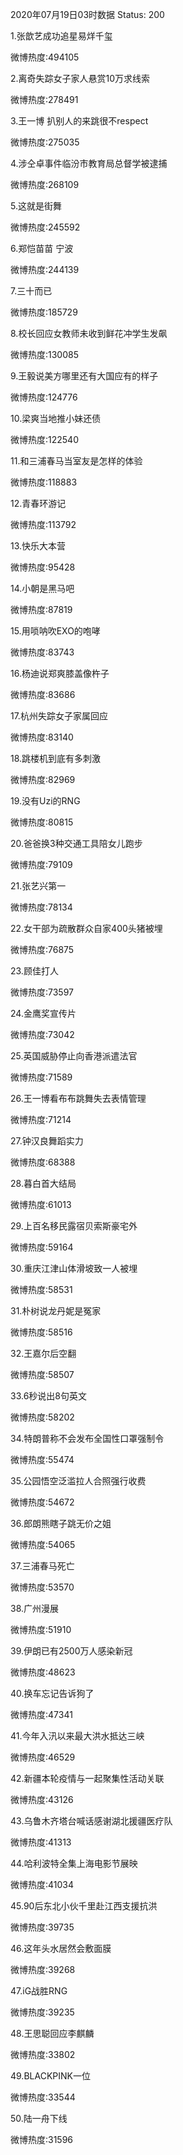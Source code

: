 2020年07月19日03时数据
Status: 200

1.张歆艺成功追星易烊千玺

微博热度:494105

2.离奇失踪女子家人悬赏10万求线索

微博热度:278491

3.王一博 扒别人的来跳很不respect

微博热度:275035

4.涉仝卓事件临汾市教育局总督学被逮捕

微博热度:268109

5.这就是街舞

微博热度:245592

6.郑恺苗苗 宁波

微博热度:244139

7.三十而已

微博热度:185729

8.校长回应女教师未收到鲜花冲学生发飙

微博热度:130085

9.王毅说美方哪里还有大国应有的样子

微博热度:124776

10.梁爽当地推小妹还债

微博热度:122540

11.和三浦春马当室友是怎样的体验

微博热度:118883

12.青春环游记

微博热度:113792

13.快乐大本营

微博热度:95428

14.小朝是黑马吧

微博热度:87819

15.用唢呐吹EXO的咆哮

微博热度:83743

16.杨迪说郑爽膝盖像杵子

微博热度:83686

17.杭州失踪女子家属回应

微博热度:83140

18.跳楼机到底有多刺激

微博热度:82969

19.没有Uzi的RNG

微博热度:80815

20.爸爸换3种交通工具陪女儿跑步

微博热度:79109

21.张艺兴第一

微博热度:78134

22.女干部为疏散群众自家400头猪被埋

微博热度:76875

23.顾佳打人

微博热度:73597

24.金鹰奖宣传片

微博热度:73042

25.英国威胁停止向香港派遣法官

微博热度:71589

26.王一博看布布跳舞失去表情管理

微博热度:71214

27.钟汉良舞蹈实力

微博热度:68388

28.暮白首大结局

微博热度:61013

29.上百名移民露宿贝索斯豪宅外

微博热度:59164

30.重庆江津山体滑坡致一人被埋

微博热度:58531

31.朴树说龙丹妮是冤家

微博热度:58516

32.王嘉尔后空翻

微博热度:58507

33.6秒说出8句英文

微博热度:58202

34.特朗普称不会发布全国性口罩强制令

微博热度:55474

35.公园悟空泛滥拉人合照强行收费

微博热度:54672

36.郎朗熊瞎子跳无价之姐

微博热度:54065

37.三浦春马死亡

微博热度:53570

38.广州漫展

微博热度:51910

39.伊朗已有2500万人感染新冠

微博热度:48623

40.换车忘记告诉狗了

微博热度:47341

41.今年入汛以来最大洪水抵达三峡

微博热度:46529

42.新疆本轮疫情与一起聚集性活动关联

微博热度:43126

43.乌鲁木齐塔台喊话感谢湖北援疆医疗队

微博热度:41313

44.哈利波特全集上海电影节展映

微博热度:41034

45.90后东北小伙千里赴江西支援抗洪

微博热度:39735

46.这年头水居然会敷面膜

微博热度:39268

47.iG战胜RNG

微博热度:39235

48.王思聪回应李麒麟

微博热度:33802

49.BLACKPINK一位

微博热度:33544

50.陆一舟下线

微博热度:31596

